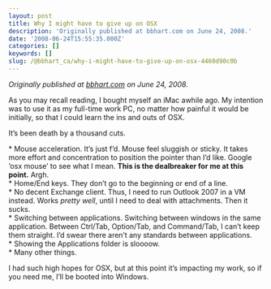 ```yaml
---
layout: post
title: Why I might have to give up on OSX
description: 'Originally published at bbhart.com on June 24, 2008.'
date: '2008-06-24T15:55:35.000Z'
categories: []
keywords: []
slug: /@bbhart_ca/why-i-might-have-to-give-up-on-osx-4460d90c0b
---
```


_Originally published at_ [_bbhart.com_](https://bbhart.com/why-i-might-have-to-give-up-on-osx-344ff9b38930) _on June 24, 2008._

As you may recall reading, I bought myself an iMac awhile ago. My intention was to use it as my full-time work PC, no matter how painful it would be initially, so that I could learn the ins and outs of OSX.

It’s been death by a thousand cuts.

\* Mouse acceleration. It’s just f’d. Mouse feel sluggish or sticky. It takes more effort and concentration to position the pointer than I’d like. Google ‘osx mouse’ to see what I mean. **This is the dealbreaker for me at this point.** Argh.  
\* Home/End keys. They don’t go to the beginning or end of a line.  
\* No decent Exchange client. Thus, I need to run Outlook 2007 in a VM instead. Works _pretty well_, until I need to deal with attachments. Then it sucks.  
\* Switching between applications. Switching between windows in the same application. Between Ctrl/Tab, Option/Tab, and Command/Tab, I can’t keep them straight. I’d swear there aren’t any standards between applications.  
\* Showing the Applications folder is sloooow.   
\* Many other things.

I had such high hopes for OSX, but at this point it’s impacting my work, so if you need me, I’ll be booted into Windows.
